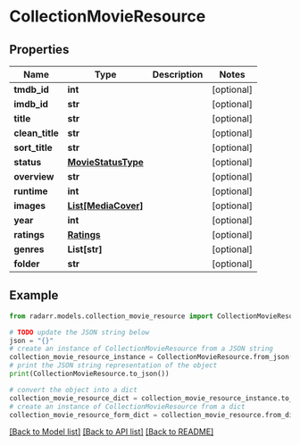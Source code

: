 # CollectionMovieResource


## Properties

Name | Type | Description | Notes
------------ | ------------- | ------------- | -------------
**tmdb_id** | **int** |  | [optional] 
**imdb_id** | **str** |  | [optional] 
**title** | **str** |  | [optional] 
**clean_title** | **str** |  | [optional] 
**sort_title** | **str** |  | [optional] 
**status** | [**MovieStatusType**](MovieStatusType.md) |  | [optional] 
**overview** | **str** |  | [optional] 
**runtime** | **int** |  | [optional] 
**images** | [**List[MediaCover]**](MediaCover.md) |  | [optional] 
**year** | **int** |  | [optional] 
**ratings** | [**Ratings**](Ratings.md) |  | [optional] 
**genres** | **List[str]** |  | [optional] 
**folder** | **str** |  | [optional] 

## Example

```python
from radarr.models.collection_movie_resource import CollectionMovieResource

# TODO update the JSON string below
json = "{}"
# create an instance of CollectionMovieResource from a JSON string
collection_movie_resource_instance = CollectionMovieResource.from_json(json)
# print the JSON string representation of the object
print(CollectionMovieResource.to_json())

# convert the object into a dict
collection_movie_resource_dict = collection_movie_resource_instance.to_dict()
# create an instance of CollectionMovieResource from a dict
collection_movie_resource_form_dict = collection_movie_resource.from_dict(collection_movie_resource_dict)
```
[[Back to Model list]](../README.md#documentation-for-models) [[Back to API list]](../README.md#documentation-for-api-endpoints) [[Back to README]](../README.md)



